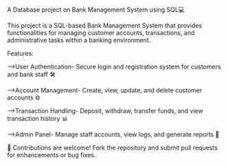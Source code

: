 A Database project on Bank Management System using SQL💻

This project is a SQL-based Bank Management System that provides functionalities for managing customer accounts, transactions, and administrative tasks within a banking environment.

Features:

-->User Authentication- Secure login and registration system for customers and 
   bank staff 🛠️
   
-->Account Management- Create, view, update, and delete customer accounts ⚙️

-->Transaction Handling- Deposit, withdraw, transfer funds, and view 
   transaction history 📊 
   
-->Admin Panel- Manage staff accounts, view logs, and generate reports 📝

🙌 Contributions are welcome! Fork the repository and submit pull requests for enhancements or bug fixes.
